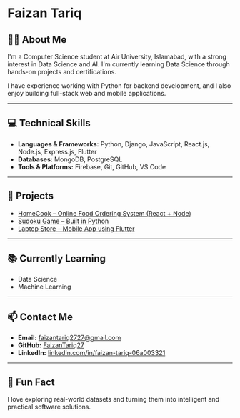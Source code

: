 # Faizan Tariq

## 👨‍🎓 About Me  
I'm a Computer Science student at Air University, Islamabad, with a strong interest in Data Science and AI. I'm currently learning Data Science through hands-on projects and certifications.

I have experience working with Python for backend development, and I also enjoy building full-stack web and mobile applications.

---

## 💻 Technical Skills  
- **Languages & Frameworks:** Python, Django, JavaScript, React.js, Node.js, Express.js, Flutter  
- **Databases:** MongoDB, PostgreSQL  
- **Tools & Platforms:** Firebase, Git, GitHub, VS Code

---

## 🚀 Projects  
- [HomeCook – Online Food Ordering System (React + Node)](https://github.com/FaizanTariq27/HomeCookWebProject)  
- [Sudoku Game – Built in Python](https://github.com/FaizanTariq27/SudokuGame)  
- [Laptop Store – Mobile App using Flutter](https://github.com/FaizanTariq27/LaptopStore)

---

## 📚 Currently Learning  
- Data Science  
- Machine Learning  

---

## 📫 Contact Me  
- **Email:** faizantariq2727@gmail.com  
- **GitHub:** [FaizanTariq27](https://github.com/FaizanTariq27)  
- **LinkedIn:** [linkedin.com/in/faizan-tariq-06a003321](https://www.linkedin.com/in/faizan-tariq-06a003321)

---

## 🔎 Fun Fact  
I love exploring real-world datasets and turning them into intelligent and practical software solutions.
